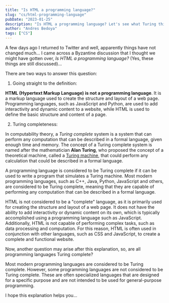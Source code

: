 ```yaml
---
title: "Is HTML a programming language?"
slug: "cs/html-programming-language"
pubDate: "2023-01-25"
description: "Is HTML a programming language? Let's see what Turing thinks"
author: "Andres Bedoya"
tags: ["CS"]
---
```


A few days ago I returned to Twitter and well, apparently things have not changed much... I came across a Byzantine discussion that I thought we might have gotten over, _Is HTML a programming language?_ (Yes, these things are still discussed)...

There are two ways to answer this question:

1. Going straight to the definition: 

**HTML (Hypertext Markup Language) is not a programming language**. It is a markup language used to create the structure and layout of a web page. Programming languages, such as JavaScript and Python, are used to add interactivity and dynamic content to a website, while HTML is used to define the basic structure and content of a page.

2. Turing completeness:

In computability theory, a _Turing complete_ system is a system that can perform any computation that can be described in a formal language, given enough time and memory. The concept of a Turing complete system is named after the mathematician **Alan Turing**, who proposed the concept of a theoretical machine, called a <a class="hover:no-underline text-blue underline" href="https://plato.stanford.edu/entries/turing-machine/" target="_blank" rel="noopener noreferrer">Turing machine</a>, that could perform any calculation that could be described in a formal language.

A programming language is considered to be Turing complete if it can be used to write a program that simulates a Turing machine. Most modern programming languages, such as C++, Java, Python, JavaScript and others, are considered to be Turing complete, meaning that they are capable of performing any computation that can be described in a formal language.

HTML is not considered to be a "complete" language, as it is primarily used for creating the structure and layout of a web page. It does not have the ability to add interactivity or dynamic content on its own, which is typically accomplished using a programming language such as JavaScript. Additionally, HTML is not capable of performing complex tasks, such as data processing and computation. For this reason, HTML is often used in conjunction with other languages, such as CSS and JavaScript, to create a complete and functional website.

Now, another question may arise after this explanation, so, are all programming languages Turing complete?

Most modern programming languages are considered to be Turing complete. However, some programming languages are not considered to be Turing complete. These are often specialized languages that are designed for a specific purpose and are not intended to be used for general-purpose programming.

I hope this explanation helps you...

